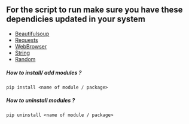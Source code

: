   
## For the script to run make sure you have these dependicies updated in your system

- [Beautifulsoup](https://pypi.org/project/beautifulsoup4/)
- [Requests](https://pypi.org/project/requests/)
- [WebBrowser](https://docs.python.org/3/library/webbrowser.html)
- [String](https://docs.python.org/3/library/string.html)
- [Random](https://docs.python.org/3/library/random.html)


##### How to install/ add modules ?
`pip install <name of module / package>`

##### How to uninstall modules ?
`pip uninstall <name of module / package>`
